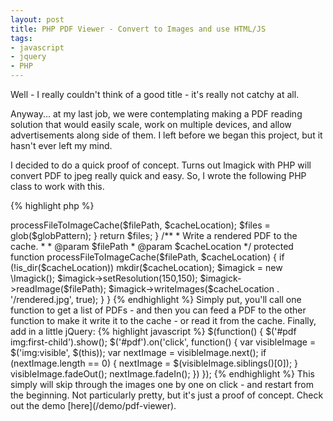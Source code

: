 ```yaml
---
layout: post
title: PHP PDF Viewer - Convert to Images and use HTML/JS
tags:
- javascript
- jquery
- PHP
---
```


Well - I really couldn't think of a good title - it's really not catchy at all.

Anyway... at my last job, we were contemplating making a PDF reading solution that would easily scale, work on multiple devices, and allow advertisements along side of them.  I left before we began this project, but it hasn't ever left my mind.

I decided to do a quick proof of concept.  Turns out Imagick with PHP will convert PDF to jpeg really quick and easy.  So, I wrote the following PHP class to work with this.

{% highlight php %}
<?php
namespace AaronSaray;

class PDFViewer
{
    /**
     * @const string the location of the PDF files in relation to this class
     */
    const PDF_DIR = '/pdf';

    /**
     * @const string the cache location
     */
    const CACHE_DIR = '/pdf/cache';

    /**
     * Get the PDF files
     * @return array
     */
    public function getPDFList()
    {
        return glob(__DIR__ . self::PDF_DIR . '/*.pdf');
    }

    /**
     * Creates an image list by either processing the pdf or retrieving them from the cache
     *
     * @param $filename
     * @return array
     * @throws \Exception
     */
    public function getImageList($filename)
    {
        $filePath = __DIR__ . self::PDF_DIR . "/{$filename}";
        if (!is_readable($filePath)) {
            throw new \Exception($filePath . ' was not readable.');
        }

        $dirName = substr(basename($filePath), 0, -4);
        $cacheLocation = __DIR__ . self::CACHE_DIR . "/{$dirName}";
        $globPattern = $cacheLocation . '/*.jpg';

        $files = glob($globPattern);
        if (empty($files)) {
            $this->processFileToImageCache($filePath, $cacheLocation);
            $files = glob($globPattern);
        }

        return $files;
    }

    /**
     * Write a rendered PDF to the cache.
     *
     * @param $filePath
     * @param $cacheLocation
     */
    protected function processFileToImageCache($filePath, $cacheLocation)
    {
        if (!is_dir($cacheLocation)) mkdir($cacheLocation);

        $imagick = new \Imagick();
        $imagick->setResolution(150,150);
        $imagick->readImage($filePath);
        $imagick->writeImages($cacheLocation . '/rendered.jpg', true);
    }
}
{% endhighlight %}

Simply put, you'll call one function to get a list of PDFs - and then you can feed a PDF to the other function to make it write it to the cache - or read it from the cache.

Finally, add in a little jQuery:

{% highlight javascript %}
$(function() {
    $('#pdf img:first-child').show();
    $('#pdf').on('click', function() {
        var visibleImage = $('img:visible', $(this));
        var nextImage = visibleImage.next();
        if (nextImage.length == 0) {
            nextImage = $(visibleImage.siblings()[0]);
        }
        visibleImage.fadeOut();
        nextImage.fadeIn();
    })
});
{% endhighlight %}

This simply will skip through the images one by one on click - and restart from the beginning.  Not particularly pretty, but it's just a proof of concept.

Check out the demo [here](/demo/pdf-viewer).

